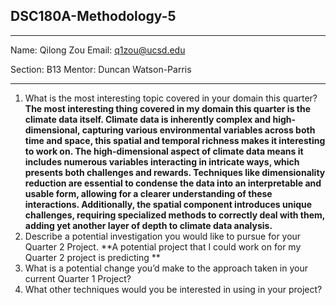 ## DSC180A-Methodology-5 ##

---

Name: Qilong Zou
Email: q1zou@ucsd.edu

Section: B13
Mentor: Duncan Watson-Parris


---


1. What is the most interesting topic covered in your domain this quarter?
**The most interesting thing covered in my domain this quarter is the climate data itself. Climate data is inherently complex and high-dimensional, capturing various environmental variables across both time and space, this spatial and temporal richness makes it interesting to work on. The high-dimensional aspect of climate data means it includes numerous variables interacting in intricate ways, which presents both challenges and rewards. Techniques like dimensionality reduction are essential to condense the data into an interpretable and usable form, allowing for a clearer understanding of these interactions. Additionally, the spatial component introduces unique challenges, requiring specialized methods to correctly deal with them, adding yet another layer of depth to climate data analysis.**
2. Describe a potential investigation you would like to pursue for your Quarter 2 Project.
**A potential project that I could work on for my Quarter 2 project is predicting **
3. What is a potential change you’d make to the approach taken in your current Quarter 1 Project?
4. What other techniques would you be interested in using in your project?